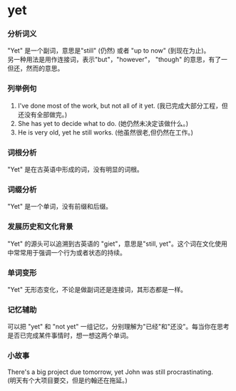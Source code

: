 # yet

### 分析词义

  

"Yet" 是一个副词，意思是"still" (仍然) 或者 "up to now" (到现在为止)。  
另一种用法是用作连接词，表示"but"，"however"， "though" 的意思，有了一但还，然而的意思。

  

### 列举例句

  

1.  I've done most of the work, but not all of it yet. (我已完成大部分工程，但还没有全部做完。)
2.  She has yet to decide what to do. (她仍然未决定该做什么。)
3.  He is very old, yet he still works. (他虽然很老,但仍然在工作。)

  

### 词根分析

  

"Yet" 是在古英语中形成的词，没有明显的词根。

  

### 词缀分析

  

"Yet" 是一个单词，没有前缀和后缀。

  

### 发展历史和文化背景

  

"Yet" 的源头可以追溯到古英语的 "giet"，意思是"still, yet"。这个词在文化使用中常常用于强调一个行为或者状态的持续。

  

### 单词变形

  

"Yet" 无形态变化，不论是做副词还是连接词，其形态都是一样。

  

### 记忆辅助

  

可以把 "yet" 和 "not yet" 一组记忆，分别理解为"已经"和"还没"。每当你在思考是否已完成某件事情时，想一想这两个单词。

  

### 小故事

  

There's a big project due tomorrow, yet John was still procrastinating.  
(明天有个大项目要交，但是约翰还在拖延。)
